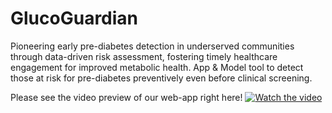 # GlucoGuardian
Pioneering early pre-diabetes detection in underserved communities through data-driven risk assessment, fostering timely healthcare engagement for improved metabolic health. App &amp; Model tool to detect those at risk for pre-diabetes preventively even before clinical screening. 


Please see the video preview of our web-app right here!
[![Watch the video](https://img.youtube.com/vi/ICpuABdSCHY/maxresdefault.jpg)](https://youtu.be/ICpuABdSCHY)



